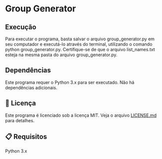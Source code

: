 # Group Generator

## Execução
Para executar o programa, basta salvar o arquivo group_generator.py em seu computador e executá-lo através do terminal, utilizando o comando python group_generator.py.
Certifique-se de que o arquivo list_names.txt esteja na mesma pasta do arquivo group_generator.py.

## Dependências
Este programa requer o Python 3.x para ser executado. Não há dependências adicionais.

## 📄 Licença
Este programa é licenciado sob a licença MIT. Veja o arquivo [LICENSE.md](https://github.com/MQSilveira/Sorteio/blob/main/LICENSE) para detalhes.

## 📋 Requisitos
Python 3.x
